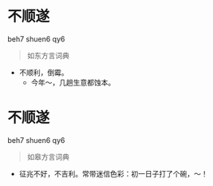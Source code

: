 # 不顺遂
beh7 shuen6 qy6
> 如东方言词典
- 不顺利，倒霉。
  - 今年～，几趟生意都蚀本。

# 不顺遂
beh7 shuen6 qy6
> 如皋方言词典
- 征兆不好，不吉利。常带迷信色彩：初一日子打了个碗，～！
